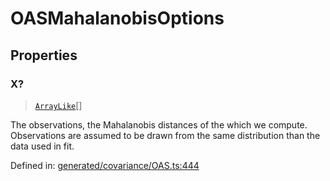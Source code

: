 # OASMahalanobisOptions

## Properties

### X?

> [`ArrayLike`](../types/ArrayLike.md)[]

The observations, the Mahalanobis distances of the which we compute. Observations are assumed to be drawn from the same distribution than the data used in fit.

Defined in:  [generated/covariance/OAS.ts:444](https://github.com/transitive-bullshit/scikit-learn-ts/blob/92ab806/packages/sklearn/src/generated/covariance/OAS.ts#L444)

